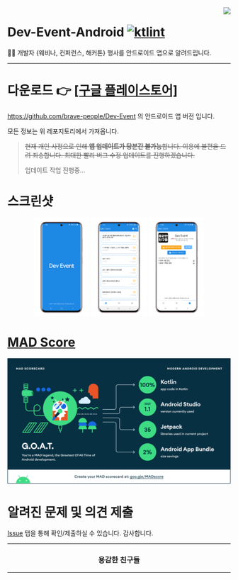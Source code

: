 <image src="https://raw.githubusercontent.com/brave-people/Dev-Event-Android/master/app/src/main/res/mipmap-xxhdpi/ic_launcher.png" align="right"/>

# Dev-Event-Android [![ktlint](https://img.shields.io/badge/code%20style-%E2%9D%A4-FF4081.svg)](https://ktlint.github.io/)

🎉🎈 개발자 {웨비나, 컨퍼런스, 해커톤} 행사를 안드로이드 앱으로 알려드립니다.

---

# 다운로드 👉 [[구글 플레이스토어]](https://play.google.com/store/apps/details?id=team.bravepeople.devevent)

https://github.com/brave-people/Dev-Event 의 안드로이드 앱 버전 입니다.

모든 정보는 위 레포지토리에서 가져옵니다.

> ~~현재 개인 사정으로 인해 **앱 업데이트가 당분간 불가능**합니다. 이용에 불편을 드려 죄송합니다. 최대한 빨리 버그 수정 업데이트를 진행하겠습니다.~~
> 
> 업데이트 작업 진행중...

# 스크린샷

<p align="center">
  <img alt="splash" src="/images/splash.png?raw=true" width="25%"/>
  <img alt="main" src="/images/main.png?raw=true" width="25%" />
  <img alt="info" src="/images/info_v2.png?raw=true" width="25%" />
</p>

# [MAD Score](https://madscorecard.withgoogle.com/scorecard/share/1492290925/)

![](/images/madscore/summary.png?raw=true)

# 알려진 문제 및 의견 제출

[Issue](https://github.com/brave-people/Dev-Event-Android/issues) 탭을 통해 확인/제출하실 수 있습니다. 감사합니다.

<div align=center>
    <hr/>
      <h3>용감한 친구들</h3>
    <hr/>
</div>
